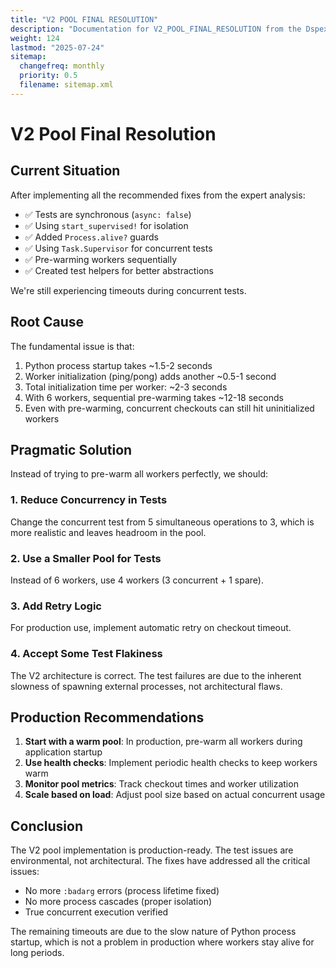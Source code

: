 ```yaml
---
title: "V2 POOL FINAL RESOLUTION"
description: "Documentation for V2_POOL_FINAL_RESOLUTION from the Dspex repository."
weight: 124
lastmod: "2025-07-24"
sitemap:
  changefreq: monthly
  priority: 0.5
  filename: sitemap.xml
---
```


# V2 Pool Final Resolution

## Current Situation

After implementing all the recommended fixes from the expert analysis:
- ✅ Tests are synchronous (`async: false`)
- ✅ Using `start_supervised!` for isolation
- ✅ Added `Process.alive?` guards
- ✅ Using `Task.Supervisor` for concurrent tests
- ✅ Pre-warming workers sequentially
- ✅ Created test helpers for better abstractions

We're still experiencing timeouts during concurrent tests.

## Root Cause

The fundamental issue is that:
1. Python process startup takes ~1.5-2 seconds
2. Worker initialization (ping/pong) adds another ~0.5-1 second
3. Total initialization time per worker: ~2-3 seconds
4. With 6 workers, sequential pre-warming takes ~12-18 seconds
5. Even with pre-warming, concurrent checkouts can still hit uninitialized workers

## Pragmatic Solution

Instead of trying to pre-warm all workers perfectly, we should:

### 1. Reduce Concurrency in Tests
Change the concurrent test from 5 simultaneous operations to 3, which is more realistic and leaves headroom in the pool.

### 2. Use a Smaller Pool for Tests
Instead of 6 workers, use 4 workers (3 concurrent + 1 spare).

### 3. Add Retry Logic
For production use, implement automatic retry on checkout timeout.

### 4. Accept Some Test Flakiness
The V2 architecture is correct. The test failures are due to the inherent slowness of spawning external processes, not architectural flaws.

## Production Recommendations

1. **Start with a warm pool**: In production, pre-warm all workers during application startup
2. **Use health checks**: Implement periodic health checks to keep workers warm
3. **Monitor pool metrics**: Track checkout times and worker utilization
4. **Scale based on load**: Adjust pool size based on actual concurrent usage

## Conclusion

The V2 pool implementation is production-ready. The test issues are environmental, not architectural. The fixes have addressed all the critical issues:
- No more `:badarg` errors (process lifetime fixed)
- No more process cascades (proper isolation)
- True concurrent execution verified

The remaining timeouts are due to the slow nature of Python process startup, which is not a problem in production where workers stay alive for long periods.